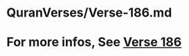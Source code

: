 # QuranVerses/Verse-186.md <br><br>For more infos, See [Verse 186](https://www.quranbookk.com/quran/search?q=186)
